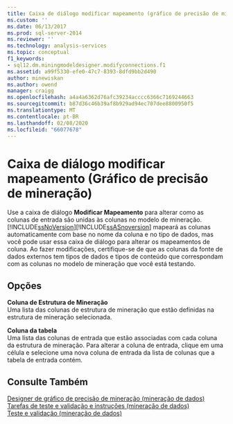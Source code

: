 ```yaml
---
title: Caixa de diálogo modificar mapeamento (gráfico de precisão de mineração) | Microsoft Docs
ms.custom: ''
ms.date: 06/13/2017
ms.prod: sql-server-2014
ms.reviewer: ''
ms.technology: analysis-services
ms.topic: conceptual
f1_keywords:
- sql12.dm.miningmodeldesigner.modifyconnections.f1
ms.assetid: a99f5330-efe0-47c7-8393-8dfd9bb2d490
author: minewiskan
ms.author: owend
manager: craigg
ms.openlocfilehash: a4a4a6362d76afc39234acccc6366c7169244663
ms.sourcegitcommit: b87d36c46b39af8b929ad94ec707dee8800950f5
ms.translationtype: MT
ms.contentlocale: pt-BR
ms.lasthandoff: 02/08/2020
ms.locfileid: "66077678"
---
```

# <a name="modify-mapping-dialog-box-mining-accuracy-chart"></a>Caixa de diálogo modificar mapeamento (Gráfico de precisão de mineração)
  Use a caixa de diálogo **Modificar Mapeamento** para alterar como as colunas de entrada são unidas às colunas no modelo de mineração. [!INCLUDE[ssNoVersion](../includes/ssnoversion-md.md)][!INCLUDE[ssASnoversion](../includes/ssasnoversion-md.md)] mapeará as colunas automaticamente com base no nome da coluna e no tipo de dados, mas você pode usar essa caixa de diálogo para alterar os mapeamentos de coluna. Ao fazer modificações, certifique-se de que as colunas da fonte de dados externos tem tipos de dados e tipos de conteúdo que correspondam com as colunas no modelo de mineração que você está testando.  
  
## <a name="options"></a>Opções  
 **Coluna de Estrutura de Mineração**  
 Uma lista das colunas de estrutura de mineração que estão definidas na estrutura de mineração selecionada.  
  
 **Coluna da tabela**  
 Uma lista das colunas de entrada que estão associadas com cada coluna da estrutura de mineração. Para alterar a coluna de entrada, clique em uma célula e selecione uma nova coluna de entrada da lista de colunas que a tabela de entrada contém.  
  
## <a name="see-also"></a>Consulte Também  
 [Designer de gráfico de precisão de mineração &#40;mineração de dados&#41;](mining-accuracy-chart-designer-data-mining.md)   
 [Tarefas de teste e validação e instruções &#40;mineração de dados&#41;](data-mining/testing-and-validation-tasks-and-how-tos-data-mining.md)   
 [Teste e validação &#40;mineração de dados&#41;](data-mining/testing-and-validation-data-mining.md)  
  
  
